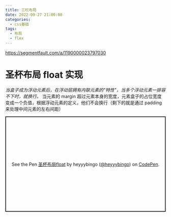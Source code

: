 ```yaml
---
title: 三栏布局
date: 2022-09-27 21:00:00
categories:
  - css基础
tags:
  - 布局
  - flex
---
```


https://segmentfault.com/a/1190000023797030

# 圣杯布局 float 实现

<i>当盒子成为浮动元素后，在浮动层拥有内联元素的"特性"，当多个浮动元素一排容不下时，就换行。</i>
当元素的 margin 超过元素本身的宽度，元素盒子的占位宽度变成一个负值，根据浮动元素的定义，他们不会换行（剩下的就是通过 padding 来处理中间元素的左右间距）

<p class="codepen" data-height="300" data-default-tab="html,result" data-slug-hash="xxjyrpJ" data-user="heyyybingo" style="height: 300px; box-sizing: border-box; display: flex; align-items: center; justify-content: center; border: 2px solid; margin: 1em 0; padding: 1em;">
  <span>See the Pen <a href="https://codepen.io/heyyybingo/pen/xxjyrpJ">
  圣杯布局float</a> by heyyybingo (<a href="https://codepen.io/heyyybingo">@heyyybingo</a>)
  on <a href="https://codepen.io">CodePen</a>.</span>
</p>
<script async src="https://cpwebassets.codepen.io/assets/embed/ei.js"></script>
